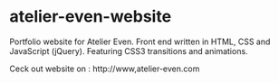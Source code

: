 # atelier-even-website
Portfolio website for Atelier Even. Front end written in HTML, CSS and JavaScript (jQuery). Featuring CSS3 transitions and animations.

Ceck out website on : http://www,atelier-even.com
